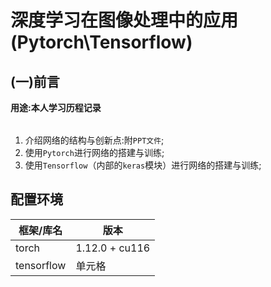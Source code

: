 # 深度学习在图像处理中的应用(Pytorch\Tensorflow)
## (一)前言
**<table><tr>用途:本人学习历程记录</tr></table>**

1) 介绍网络的结构与创新点:附`PPT文件`;
2) 使用`Pytorch`进行网络的搭建与训练;
3) 使用`Tensorflow`（内部的`keras`模块）进行网络的搭建与训练;

## 配置环境
|  框架/库名   | 版本  |
|  ----  | ----  |
|torch| 1.12.0 + cu116|
|tensorflow| 单元格 |

